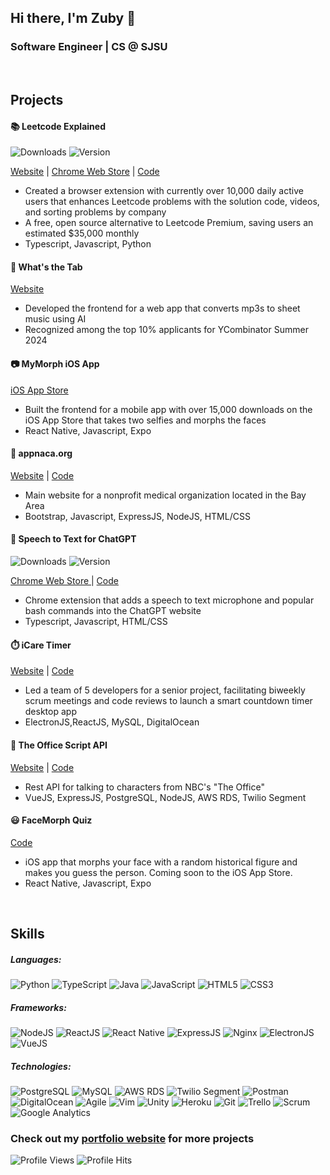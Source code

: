 ## Hi there, I'm Zuby 👋
### Software Engineer | CS @ SJSU

<br />

## Projects

#### 📚 Leetcode Explained
![Downloads](https://img.shields.io/chrome-web-store/users/cofoinjfjcpgcjiinjhcpomcjoalijbe)
![Version](https://img.shields.io/chrome-web-store/v/cofoinjfjcpgcjiinjhcpomcjoalijbe) 

[Website](https://leetcodeapp.com) |
[Chrome Web Store](https://chrome.google.com/webstore/detail/leetcode-explained/cofoinjfjcpgcjiinjhcpomcjoalijbe) 
| [Code](https://github.com/zubyj/leetcode-explained)

- Created a browser extension with currently over 10,000 daily active users that enhances Leetcode problems with the solution code, videos, and sorting problems by company
- A free, open source alternative to Leetcode Premium, saving users an estimated $35,000 monthly
- Typescript, Javascript, Python



#### 🎵 What's the Tab
[Website](https://apps.apple.com/us/app/mymorph/id1554421298)
- Developed the frontend for a web app that converts mp3s to sheet music using AI
- Recognized among the top 10% applicants for YCombinator Summer 2024



#### 📷 MyMorph iOS App
[iOS App Store](https://apps.apple.com/us/app/mymorph/id1554421298)
- Built the frontend for a mobile app with over 15,000 downloads on the iOS App Store that takes two selfies and morphs the faces
- React Native, Javascript, Expo



#### 🏥 appnaca.org
[Website](https://appnaca.org) | [Code](https://github.com/zubyj/appnaca.org)
- Main website for a nonprofit medical organization located in the Bay Area
- Bootstrap, Javascript, ExpressJS, NodeJS, HTML/CSS



#### 🎤 Speech to Text for ChatGPT
![Downloads](https://img.shields.io/chrome-web-store/users/kplchkeabimhnpklakhhocnhegidpcel)
![Version](https://img.shields.io/chrome-web-store/v/kplchkeabimhnpklakhhocnhegidpcel) 

[Chrome Web Store ](https://chrome.google.com/webstore/detail/speech-to-text-for-chatgp/kplchkeabimhnpklakhhocnhegidpcel?hl=en&authuser=1) | [Code](https://github.com/zubyj/speech-to-text-for-chatgpt)
- Chrome extension that adds a speech to text microphone and popular bash commands into the ChatGPT website
- Typescript, Javascript, HTML/CSS



#### ⏱️ iCare Timer
[Website](https://icaretimer.com/) | [Code](https://github.com/icare-app)
- Led a team of 5 developers for a senior project, facilitating biweekly scrum meetings and code reviews to launch a smart countdown timer desktop app
- ElectronJS,ReactJS, MySQL, DigitalOcean



#### 💼 The Office Script API
[Website](https://theofficescript.com/) | [Code](https://github.com/zubyj/the-office-api)
- Rest API for talking to characters from NBC's "The Office"
- VueJS, ExpressJS, PostgreSQL, NodeJS, AWS RDS, Twilio Segment



#### 😃 FaceMorph Quiz
[Code](https://github.com/zubyj/facemorph-quiz)
- iOS app that morphs your face with a random historical figure and makes you guess the person. Coming soon to the iOS App Store.
- React Native, Javascript, Expo



<br />



## Skills
##### Languages:
![Python](https://img.shields.io/badge/-Python-3776AB?style=flat&logo=Python&logoColor=white)
![TypeScript](https://img.shields.io/badge/-TypeScript-007ACC?style=flat&logo=TypeScript&logoColor=white)
![Java](https://img.shields.io/badge/-Java-007396?style=flat&logo=Java&logoColor=white)
![JavaScript](https://img.shields.io/badge/-JavaScript-F7DF1E?style=flat&logo=javascript&logoColor=black)
![HTML5](https://img.shields.io/badge/-HTML5-E34F26?style=flat&logo=html5&logoColor=white)
![CSS3](https://img.shields.io/badge/-CSS3-1572B6?style=flat&logo=css3&logoColor=white)
##### Frameworks:
![NodeJS](https://img.shields.io/badge/-NodeJS-339933?style=flat&logo=Node.js&logoColor=white)
![ReactJS](https://img.shields.io/badge/-ReactJS-61DAFB?style=flat&logo=react&logoColor=black)
![React Native](https://img.shields.io/badge/-React%20Native-61DAFB?style=flat&logo=react&logoColor=black)
![ExpressJS](https://img.shields.io/badge/-ExpressJS-000000?style=flat&logo=express&logoColor=white)
![Nginx](https://img.shields.io/badge/-Nginx-269539?style=flat&logo=nginx&logoColor=white)
![ElectronJS](https://img.shields.io/badge/-ElectronJS-47848F?style=flat&logo=electron&logoColor=white)
![VueJS](https://img.shields.io/badge/-VueJS-4FC08D?style=flat&logo=vue.js&logoColor=white)
##### Technologies:
![PostgreSQL](https://img.shields.io/badge/-PostgreSQL-336791?style=flat&logo=postgresql&logoColor=white)
![MySQL](https://img.shields.io/badge/-MySQL-4479A1?style=flat&logo=mysql&logoColor=white)
![AWS RDS](https://img.shields.io/badge/-AWS%20RDS-232F3E?style=flat&logo=amazon-aws&logoColor=white)
![Twilio Segment](https://img.shields.io/badge/-Twilio%20Segment-F22F46?style=flat&logo=twilio&logoColor=white)
![Postman](https://img.shields.io/badge/-Postman-FF6C37?style=flat&logo=postman&logoColor=white)
![DigitalOcean](https://img.shields.io/badge/-DigitalOcean-0080FF?style=flat&logo=digitalocean&logoColor=white)
![Agile](https://img.shields.io/badge/-Agile-0082FC?style=flat&logo=agile&logoColor=white)
![Vim](https://img.shields.io/badge/-Vim-019733?style=flat&logo=vim&logoColor=white)
![Unity](https://img.shields.io/badge/-Unity-000000?style=flat&logo=unity&logoColor=white)
![Heroku](https://img.shields.io/badge/-Heroku-430098?style=flat&logo=heroku&logoColor=white)
![Git](https://img.shields.io/badge/-Git-F05032?style=flat&logo=git&logoColor=white)
![Trello](https://img.shields.io/badge/-Trello-0079BF?style=flat&logo=trello&logoColor=white)
![Scrum](https://img.shields.io/badge/-Scrum-519839?style=flat&logo=scrum&logoColor=white)
![Google Analytics](https://img.shields.io/badge/-Google%20Analytics-E37400?style=flat&logo=google-analytics&logoColor=white)

### Check out my [portfolio website](https://zubyj.com) for more projects

![Profile Views](https://komarev.com/ghpvc/?username=zubyj)
![Profile Hits](https://hits.seeyoufarm.com/api/count/incr/badge.svg?url=https%3A%2F%2Fgithub.com%2F{zubyj}1212%2Fhit-counter)




